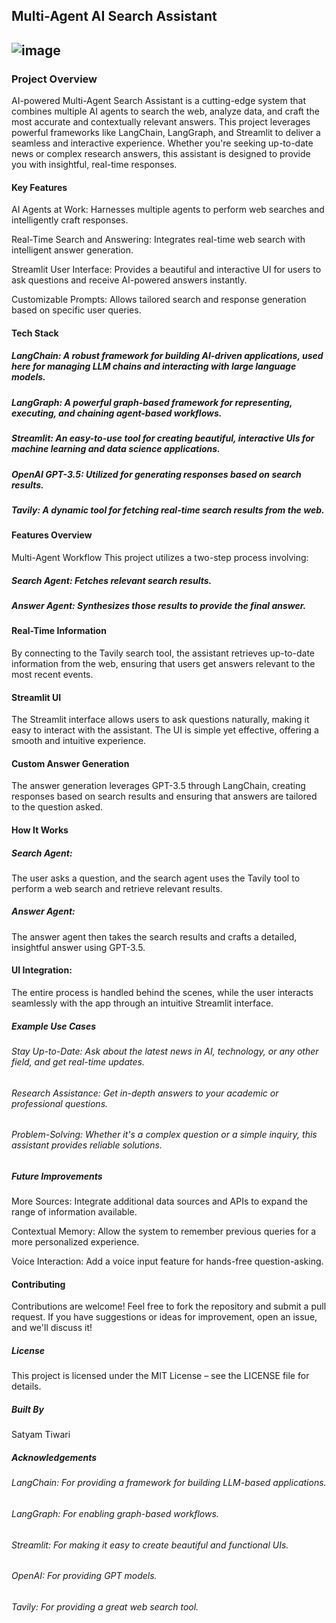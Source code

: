 ## Multi-Agent AI Search Assistant

##  ![image](https://github.com/user-attachments/assets/7df11bdd-6df9-4616-9699-f9b03d6184b4)


### Project Overview
AI-powered Multi-Agent Search Assistant is a cutting-edge system that combines multiple AI agents to search the web, analyze data, and craft the most accurate and contextually relevant answers. This project leverages powerful frameworks like LangChain, LangGraph, and Streamlit to deliver a seamless and interactive experience. Whether you're seeking up-to-date news or complex research answers, this assistant is designed to provide you with insightful, real-time responses.

#### Key Features
AI Agents at Work: Harnesses multiple agents to perform web searches and intelligently craft responses.

Real-Time Search and Answering: Integrates real-time web search with intelligent answer generation.

Streamlit User Interface: Provides a beautiful and interactive UI for users to ask questions and receive AI-powered answers instantly.

Customizable Prompts: Allows tailored search and response generation based on specific user queries.

#### Tech Stack
##### LangChain: A robust framework for building AI-driven applications, used here for managing LLM chains and interacting with large language models.

##### LangGraph: A powerful graph-based framework for representing, executing, and chaining agent-based workflows.

##### Streamlit: An easy-to-use tool for creating beautiful, interactive UIs for machine learning and data science applications.

##### OpenAI GPT-3.5: Utilized for generating responses based on search results.

##### Tavily: A dynamic tool for fetching real-time search results from the web.

#### Features Overview
Multi-Agent Workflow
This project utilizes a two-step process involving:

##### Search Agent: Fetches relevant search results.

##### Answer Agent: Synthesizes those results to provide the final answer.

#### Real-Time Information
By connecting to the Tavily search tool, the assistant retrieves up-to-date information from the web, ensuring that users get answers relevant to the most recent events.

#### Streamlit UI
The Streamlit interface allows users to ask questions naturally, making it easy to interact with the assistant. The UI is simple yet effective, offering a smooth and intuitive experience.

#### Custom Answer Generation
The answer generation leverages GPT-3.5 through LangChain, creating responses based on search results and ensuring that answers are tailored to the question asked.

#### How It Works
##### Search Agent:

The user asks a question, and the search agent uses the Tavily tool to perform a web search and retrieve relevant results.

##### Answer Agent:

The answer agent then takes the search results and crafts a detailed, insightful answer using GPT-3.5.

#### UI Integration:

The entire process is handled behind the scenes, while the user interacts seamlessly with the app through an intuitive Streamlit interface.

##### Example Use Cases
###### Stay Up-to-Date: Ask about the latest news in AI, technology, or any other field, and get real-time updates.

###### Research Assistance: Get in-depth answers to your academic or professional questions.

###### Problem-Solving: Whether it's a complex question or a simple inquiry, this assistant provides reliable solutions.

##### Future Improvements
More Sources: Integrate additional data sources and APIs to expand the range of information available.

Contextual Memory: Allow the system to remember previous queries for a more personalized experience.

Voice Interaction: Add a voice input feature for hands-free question-asking.

#### Contributing
Contributions are welcome! Feel free to fork the repository and submit a pull request. If you have suggestions or ideas for improvement, open an issue, and we'll discuss it!

##### License
This project is licensed under the MIT License – see the LICENSE file for details.

##### Built By
Satyam Tiwari

##### Acknowledgements
###### LangChain: For providing a framework for building LLM-based applications.

###### LangGraph: For enabling graph-based workflows.

###### Streamlit: For making it easy to create beautiful and functional UIs.

###### OpenAI: For providing GPT models.

###### Tavily: For providing a great web search tool.
